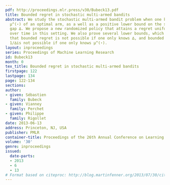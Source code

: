 ```yaml
---
pdf: http://proceedings.mlr.press/v30/Bubeck13.pdf
title: Bounded regret in stochastic multi-armed bandits
abstract: We study the stochastic multi-armed bandit problem when one knows the value
  μ^(⋆) of an optimal arm, as a well as a positive lower bound on the smallest positive
  gap ∆. We propose a new randomized policy that attains a regret uniformly bounded
  over time in this setting. We also prove several lower bounds, which show in particular
  that bounded regret is not possible if one only knows ∆, and bounded regret of order
  1/∆is not possible if one only knows μ^(⋆).
layout: inproceedings
series: Proceedings of Machine Learning Research
id: Bubeck13
month: 0
tex_title: Bounded regret in stochastic multi-armed bandits
firstpage: 122
lastpage: 134
page: 122-134
sections: 
author:
- given: Sébastien
  family: Bubeck
- given: Vianney
  family: Perchet
- given: Philippe
  family: Rigollet
date: 2013-06-13
address: Princeton, NJ, USA
publisher: PMLR
container-title: Proceedings of the 26th Annual Conference on Learning Theory
volume: '30'
genre: inproceedings
issued:
  date-parts:
  - 2013
  - 6
  - 13
# Format based on citeproc: http://blog.martinfenner.org/2013/07/30/citeproc-yaml-for-bibliographies/
---
```

